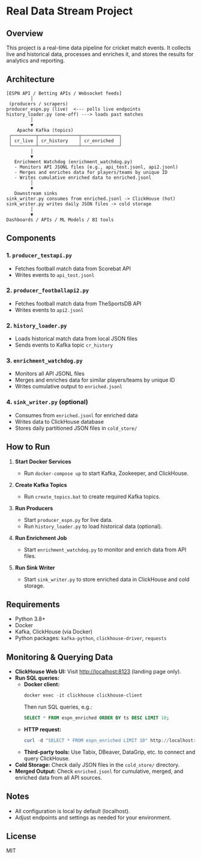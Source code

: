 # Real Data Stream Project

## Overview
This project is a real-time data pipeline for cricket match events. It collects live and historical data, processes and enriches it, and stores the results for analytics and reporting.

## Architecture
```
[ESPN API / Betting APIs / Websocket feeds]
         │
 (producers / scrapers)
producer_espn.py (live)  <--- polls live endpoints
history_loader.py (one-off) ---> loads past matches
         │
         ▼
    Apache Kafka (topics)
 ┌─────────┬───────────────┬──────────────┐
 │ cr_live │ cr_history    │ cr_enriched  │
 └─────────┴───────────────┴──────────────┘
         │
         ▼
   Enrichment Watchdog (enrichment_watchdog.py)
   - Monitors API JSONL files (e.g., api_test.jsonl, api2.jsonl)
   - Merges and enriches data for players/teams by unique ID
   - Writes cumulative enriched data to enriched.jsonl
         │
         ▼
   Downstream sinks
sink_writer.py consumes from enriched.jsonl -> ClickHouse (hot)
sink_writer.py writes daily JSON files -> cold storage
         │
         ▼
Dashboards / APIs / ML Models / BI tools
```

## Components

### 1. `producer_testapi.py`
- Fetches football match data from Scorebat API
- Writes events to `api_test.jsonl`

### 2. `producer_footballapi2.py`
- Fetches football match data from TheSportsDB API
- Writes events to `api2.jsonl`

### 2. `history_loader.py`
- Loads historical match data from local JSON files
- Sends events to Kafka topic `cr_history`

### 3. `enrichment_watchdog.py`
- Monitors all API JSONL files
- Merges and enriches data for similar players/teams by unique ID
- Writes cumulative output to `enriched.jsonl`

### 4. `sink_writer.py` (optional)
- Consumes from `enriched.jsonl` for enriched data
- Writes data to ClickHouse database
- Stores daily partitioned JSON files in `cold_store/`


## How to Run

1. **Start Docker Services**
   - Run `docker-compose up` to start Kafka, Zookeeper, and ClickHouse.

2. **Create Kafka Topics**
   - Run `create_topics.bat` to create required Kafka topics.

3. **Run Producers**
   - Start `producer_espn.py` for live data.
   - Run `history_loader.py` to load historical data (optional).

4. **Run Enrichment Job**
   - Start `enrichment_watchdog.py` to monitor and enrich data from API files.

5. **Run Sink Writer**
   - Start `sink_writer.py` to store enriched data in ClickHouse and cold storage.

## Requirements
- Python 3.8+
- Docker
- Kafka, ClickHouse (via Docker)
- Python packages: `kafka-python`, `clickhouse-driver`, `requests`

## Monitoring & Querying Data
- **ClickHouse Web UI:** Visit [http://localhost:8123](http://localhost:8123) (landing page only).
- **Run SQL queries:**
   - **Docker client:**
      ```powershell
      docker exec -it clickhouse clickhouse-client
      ```
      Then run SQL queries, e.g.:
      ```sql
      SELECT * FROM espn_enriched ORDER BY ts DESC LIMIT 10;
      ```
   - **HTTP request:**
      ```powershell
      curl -d "SELECT * FROM espn_enriched LIMIT 10" http://localhost:8123/
      ```
   - **Third-party tools:** Use Tabix, DBeaver, DataGrip, etc. to connect and query ClickHouse.
- **Cold Storage:** Check daily JSON files in the `cold_store/` directory.
- **Merged Output:** Check `enriched.jsonl` for cumulative, merged, and enriched data from all API sources.

## Notes
- All configuration is local by default (localhost).
- Adjust endpoints and settings as needed for your environment.

## License
MIT
